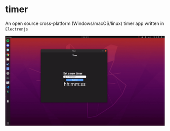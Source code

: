 # timer
An open source cross-platform (Windows/macOS/linux) timer app
written in `Electronjs`

![timer app demo](img/demo.gif)
